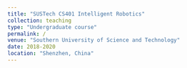 ```yaml
---
title: "SUSTech CS401 Intelligent Robotics"
collection: teaching
type: "Undergraduate course"
permalink: /
venue: "Southern University of Science and Technology"
date: 2018-2020
location: "Shenzhen, China"
---
```

